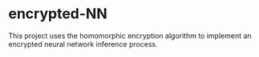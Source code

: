 # encrypted-NN
This project uses the homomorphic encryption algorithm to implement an encrypted neural network inference process.
